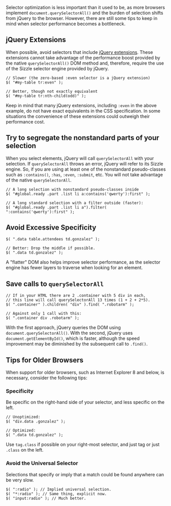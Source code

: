 <script>{
	"title": "Optimize Selectors",
	"level": "intermediate",
	"source": "http://jqfundamentals.com/legacy",
	"attribution": [ "jQuery Fundamentals" ]
}</script>

Selector optimization is less important than it used to be, as more browsers implement `document.querySelectorAll()` and the burden of selection shifts from jQuery to the browser. However, there are still some tips to keep in mind when selector performance becomes a bottleneck.

## jQuery Extensions

When possible, avoid selectors that include [jQuery extensions](https://api.jquery.com/category/selectors/jquery-selector-extensions/). These extensions cannot take advantage of the performance boost provided by the native `querySelectorAll()` DOM method and, therefore, require the use of the Sizzle selector engine provided by jQuery.

```
// Slower (the zero-based :even selector is a jQuery extension)
$( "#my-table tr:even" );

// Better, though not exactly equivalent
$( "#my-table tr:nth-child(odd)" );
```

Keep in mind that many jQuery extensions, including `:even` in the above example, do not have exact equivalents in the CSS specification. In some situations the convenience of these extensions could outweigh their performance cost.

## Try to segregate the nonstandard parts of your selection

When you select elements, jQuery will call `querySelectorAll` with your selection. If `querySelectorAll` throws an error, jQuery will refer to its Sizzle engine. So, if you are using at least one of the nonstandard pseudo-classes such as `:contains()`, `:has`, `:even`, `:submit`, etc. You will not take advantage of the native `querySelectorAll`.

```
// A long selection with nonstandard pseudo-classes inside
$( "#global.ready .part .list li a:contains('qwerty'):first" );

// A long standard selection with a filter outside (faster):
$( "#global.ready .part .list li a").filter( ":contains('qwerty'):first" );
```

## Avoid Excessive Specificity

```
$( ".data table.attendees td.gonzalez" );

// Better: Drop the middle if possible.
$( ".data td.gonzalez" );
```

A "flatter" DOM also helps improve selector performance, as the selector engine has fewer layers to traverse when looking for an element.

## Save calls to `querySelectorAll`

```
// If in your HTML there are 2 .container with 5 div in each,
// this line will call querySelectorAll 13 times (1 + 2 + 2*5).
$( ".container" ).children( "div" ).find( ".robotarm" );

// Against only 1 call with this:
$( ".container div .robotarm" );
```

With the first approach, jQuery queries the DOM using `document.querySelectorAll()`. With the second, jQuery uses `document.getElementById()`, which is faster, although the speed improvement may be diminished by the subsequent call to `.find()`.

## Tips for Older Browsers

When support for older browsers, such as Internet Explorer 8 and below, is necessary, consider the following tips:

### Specificity

Be specific on the right-hand side of your selector, and less specific on the left.

```
// Unoptimized:
$( "div.data .gonzalez" );

// Optimized:
$( ".data td.gonzalez" );
```

Use `tag.class` if possible on your right-most selector, and just tag or just `.class` on the left.

### Avoid the Universal Selector

Selections that specify or imply that a match could be found anywhere can be very slow.

```
$( ":radio" ); // Implied universal selection.
$( "*:radio" ); // Same thing, explicit now.
$( "input:radio" ); // Much better.
```
